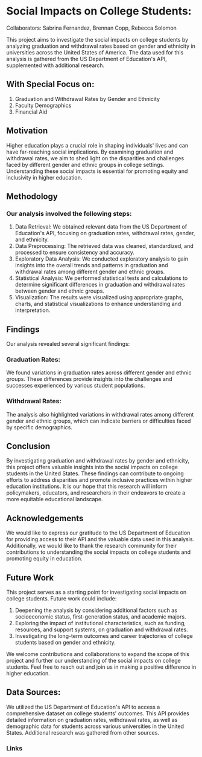 # Social Impacts on College Students: 

Collaborators: Sabrina Fernandez, Brennan Copp, Rebecca Solomon

  This project aims to investigate the social impacts on college students by analyzing graduation and withdrawal rates based on gender and ethnicity in universities across the United States of America. The data used for this analysis is gathered from the US Department of Education's API, supplemented with additional research.

## With Special Focus on:
1. Graduation and Withdrawal Rates by Gender and Ethnicity
2. Faculty Demographics
3. Financial Aid

## Motivation
Higher education plays a crucial role in shaping individuals' lives and can have far-reaching social implications. By examining graduation and withdrawal rates, we aim to shed light on the disparities and challenges faced by different gender and ethnic groups in college settings. Understanding these social impacts is essential for promoting equity and inclusivity in higher education.


## Methodology
### Our analysis involved the following steps:

1. Data Retrieval: We obtained relevant data from the US Department of Education's API, focusing on graduation rates, withdrawal rates, gender, and ethnicity.
2. Data Preprocessing: The retrieved data was cleaned, standardized, and processed to ensure consistency and accuracy.
3. Exploratory Data Analysis: We conducted exploratory analysis to gain insights into the overall trends and patterns in graduation and withdrawal rates among different gender and ethnic groups.
4. Statistical Analysis: We performed statistical tests and calculations to determine significant differences in graduation and withdrawal rates between gender and ethnic groups.
5. Visualization: The results were visualized using appropriate graphs, charts, and statistical visualizations to enhance understanding and interpretation.

## Findings
Our analysis revealed several significant findings:

### Graduation Rates:
We found variations in graduation rates across different gender and ethnic groups. These differences provide insights into the challenges and successes experienced by various student populations.




### Withdrawal Rates: 
The analysis also highlighted variations in withdrawal rates among different gender and ethnic groups, which can indicate barriers or difficulties faced by specific demographics.


## Conclusion
By investigating graduation and withdrawal rates by gender and ethnicity, this project offers valuable insights into the social impacts on college students in the United States. These findings can contribute to ongoing efforts to address disparities and promote inclusive practices within higher education institutions. It is our hope that this research will inform policymakers, educators, and researchers in their endeavors to create a more equitable educational landscape.

## Acknowledgements
We would like to express our gratitude to the US Department of Education for providing access to their API and the valuable data used in this analysis. Additionally, we would like to thank the research community for their contributions to understanding the social impacts on college students and promoting equity in education.

## Future Work
This project serves as a starting point for investigating social impacts on college students. Future work could include:

1. Deepening the analysis by considering additional factors such as socioeconomic status, first-generation status, and academic majors.
2. Exploring the impact of institutional characteristics, such as funding, resources, and support systems, on graduation and withdrawal rates.
3. Investigating the long-term outcomes and career trajectories of college students based on gender and ethnicity.

We welcome contributions and collaborations to expand the scope of this project and further our understanding of the social impacts on college students. Feel free to reach out and join us in making a positive difference in higher education.

## Data Sources:
We utilized the US Department of Education's API to access a comprehensive dataset on college students' outcomes. This API provides detailed information on graduation rates, withdrawal rates, as well as demographic data for students across various universities in the United States. Additional research was gathered from other sources.

### Links

